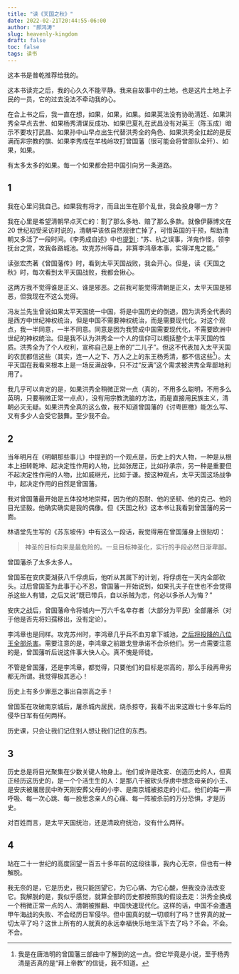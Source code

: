 ```yaml
---
title: "读《天国之秋》"
date: 2022-02-21T20:44:55-06:00
author: "郝鸿涛"
slug: heavenly-kingdom
draft: false
toc: false
tags: 读书
---
```

这本书是普乾推荐给我的。

这本书读完之后，我的心久久不能平静。我来自故事中的土地，也是这片土地上子民的一员，它的过去没法不牵动我的心。

在合上书之后，我一直在想，如果，如果，如果。如果英法没有协助清廷、如果洪秀全早点去世、如果杨秀清谋反成功、如果巴夏礼在武昌没有对英王（陈玉成）暗示不要攻打武昌、如果孙中山早点出生代替洪秀全的角色、如果洪秀全扛起的是反满而非宗教的旗、如果李秀成在羊栈岭攻打曾国藩（很可能会将曾部队全歼）、如果，如果。

有太多太多的如果。每一个如果都会把中国引向另一条道路。

## 1

我在心里问我自己。如果我有将才，而且出生在那个乱世，我会投身哪一方？

我在心里是希望清朝早点灭亡的：割了那么多地、赔了那么多款。就像伊藤博文在 20 世纪初受采访时说的，清朝早该依自然规律亡掉了，可惜英国的干预，帮助清朝又多活了一段时间。《李秀成自述》中也[提到 ](http://finance.sina.com.cn/review/essay/20070204/06413310089.shtml) : “苏、杭之误事，洋鬼作怪，领李抚台之赏，攻我各路城池。攻克苏州等县，非算李鸿章本事，实得洋鬼之能。”

读张宏杰著《曾国藩传》时，看到太平天国战败，我会开心。但是，读《天国之秋》时，每次看到太平天国战败，我都会揪心。

这两方我不觉得谁是正义、谁是邪恶。之前我可能觉得清朝是正义，太平天国是邪恶，但我现在不这么觉得。

冯友兰先生曾说如果太平天国统一中国，将是中国历史的倒退，因为洪秀全代表的是西方中世纪神权统治，但是中国不需要神权统治，而是需要现代化。对这个观点，我一半同意，一半不同意。同意是因为我赞成中国需要现代化，不需要欧洲中世纪的神权统治。但是我不认为洪秀全一个人的信仰可以概括整个太平天国的性质。洪秀全为了个人权利，宣称自己是上帝的“二儿子”。但这不代表加入太平天国的农民都信这些（其实，连一人之下、万人之上的东王杨秀清，都不信这些[^1]）。太平天国在我看来根本上是一场反满战争，只不过“反满”这个需求被洪秀全卑鄙地利用了。

我几乎可以肯定的是，如果洪秀全稍微正常一点（真的，不用多么聪明，不用多么英明，只要稍微正常一点点），没有用宗教洗脑的方法，而是直接用民族主义，清朝必灭无疑。如果洪秀全真的这么做，我不知道曾国藩的《讨粤匪檄》能怎么写、又有多少人会受它鼓舞。至少我不会。

## 2

当年明月在《明朝那些事儿》中提到的一个观点是，历史上的大人物，一种是从根本上扭转乾坤、起决定性作用的人物，比如张居正，比如孙承宗，另一种是重要但不起决定性作用的人物，比如戚继光，比如于谦。按这种观点，太平天国这场战争中，起决定作用的自然是曾国藩。

我对曾国藩最开始是五体投地地崇拜，因为他的忍耐、他的坚韧、他的克己、他的目光坚毅。他确实确实是我的偶像。但《天国之秋》这本书让我看到曾国藩的另一面。

林语堂先生写的《苏东坡传》中有这么一段话，我觉得用在曾国藩身上很贴切：

>神圣的目标向来是最危险的。一旦目标神圣化，实行的手段必然日渐卑鄙。

曾国藩杀了太多太多人。

曾国荃在安庆菱湖获八千俘虏后，他听从其属下的计划，将俘虏在一天内全部砍头。过后曾国荃为此事于心不忍，曾国藩一开始说到，如果孔夫子在世也不会觉得杀这些人有错，之后又说“既已带兵，自以杀贼为志，何必以多杀人为悔？”

安庆之战后，曾国藩命令将城内一万六千名幸存者（大部分为平民）全部屠杀（对于他是否先将妇孺移出，没有定论）。

李鸿章也是同样。攻克苏州时，李鸿章几乎兵不血刃拿下城池，[之后将投降的八位王全部杀害](https://baike.baidu.com/item/%E8%8B%8F%E5%B7%9E%E6%9D%80%E9%99%8D/1864989)。需要注意的是，李鸿章之前跟戈登承诺不会杀他们。另一点需要注意的是，曾国藩听后说这件事大快人心。真不愧是师徒。

不管是曾国藩，还是李鸿章，都觉得，只要他们的目标是崇高的，那么手段再卑劣都无所谓。我觉得极其恶心！

历史上有多少罪恶之事出自崇高之手！

曾国荃在攻破南京城后，屠杀城内居民，烧杀掠夺，我看不出来这跟七十多年后的侵华日军有任何两样。

历史课，只会让我们记住别人想让我们记住的东西。

## 3

历史总是将目光聚集在少数关键人物身上。他们或许是改变、创造历史的人，但真正经历这历史的，是一个个活生生的人：是那八千被砍头俘虏中想念母亲的小王、是安庆被屠居民中昨天刚安葬父母的小李、是南京城被掠走的小红。他们的每一声呼吸、每一次心跳、每一股思念亲人的心痛、每一阵被杀前的万分恐惧，才是历史。

对百姓而言，是太平天国统治，还是清政府统治，没有什么两样。

## 4

站在二十一世纪的高度回望一百五十多年前的这段往事，我内心无奈，但也有一种解脱。

我无奈的是，它是历史，我只能回望它，为它心痛、为它心酸，但我没办法改变它。我解脱的是，我似乎感觉，就算全部的历史都按照我的假设去走：洪秀全换成一个稍微正常一点的人、清朝被推翻、中国快速现代化。这样的话，中国不会遭遇甲午海战的失败、不会经历日军侵华。但中国真的就一切顺利了吗？世界真的就一切太平了吗？这世上所有的人就真的永远幸福快乐地生活下去了吗？不会。不会。不会。

[^1]: 我是在唐浩明的曾国藩三部曲中了解到的这一点。但它毕竟是小说，至于杨秀清是否真的是“拜上帝教”的信徒，我不知道。